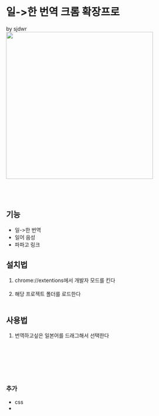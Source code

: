 # 일->한 번역 크롬 확장프로
by sjdwr
<br>
<img src="https://github.com/lpaqkosw/readmeImages/blob/master/chrome_extension_jp_to_kor/top.gif" width="400" height="400">
<br><br><br><br>

## 기능
* 일->한 번역
* 일어 음성
* 파파고 링크

## 설치법
1. chrome://extentions에서 개발자 모드를 킨다 <br><br>
2. 해당 프로젝트 폴더를 로드한다 <br><br>

## 사용법
1. 번역하고싶은 일본어를 드래그해서 선택한다<br><br>

<br><br><br><br>

### 추가
* css
* 
